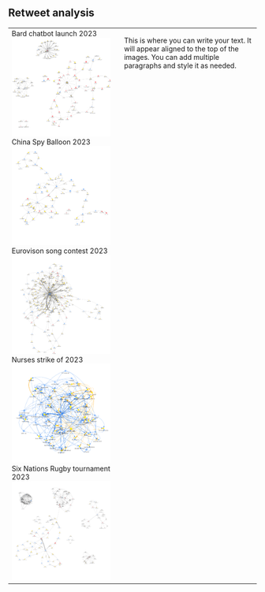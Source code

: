## Retweet analysis

<table>
  <tr>
    <td>
      Bard chatbot launch 2023
      <img src="images/bard.png" width="400"><br>
      China Spy Balloon 2023
      <img src="images/ChinaSpyBalloon.png" width="400"><br>
      Eurovison song contest 2023
      <img src="images/Eurovision.png" width="400"><br>
      Nurses strike of 2023
      <img src="images/NursesStrike.png"" width="400"><br>
      Six Nations Rugby tournament 2023
      <img src="images/SixNations.png" width="400">
    </td>
    <td style="vertical-align: top; padding-left: 20px; border: none;">
      <p>
        This is where you can write your text. It will appear aligned to the top of the images.
        You can add multiple paragraphs and style it as needed.
      </p>
    </td>
  </tr>
</table>
